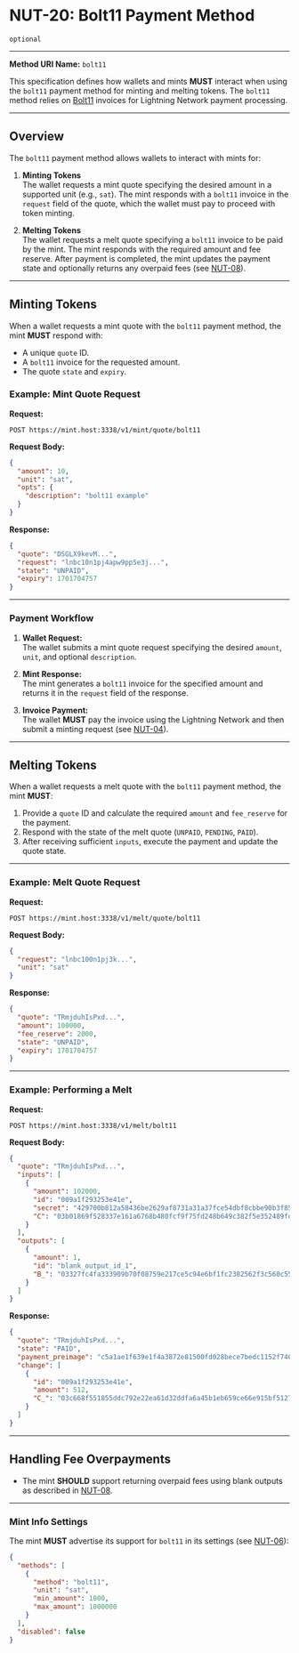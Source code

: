 # NUT-20: Bolt11 Payment Method

`optional`

---

**Method URI Name:** `bolt11`

This specification defines how wallets and mints **MUST** interact when using the `bolt11` payment method for minting and melting tokens. The `bolt11` method relies on [Bolt11](https://github.com/lightning/bolts/blob/master/11-payment-encoding.md) invoices for Lightning Network payment processing.

---

## Overview

The `bolt11` payment method allows wallets to interact with mints for:

1. **Minting Tokens**  
   The wallet requests a mint quote specifying the desired amount in a supported unit (e.g., `sat`). The mint responds with a `bolt11` invoice in the `request` field of the quote, which the wallet must pay to proceed with token minting.

2. **Melting Tokens**  
   The wallet requests a melt quote specifying a `bolt11` invoice to be paid by the mint. The mint responds with the required amount and fee reserve. After payment is completed, the mint updates the payment state and optionally returns any overpaid fees (see [NUT-08](08.md)).

---

## Minting Tokens

When a wallet requests a mint quote with the `bolt11` payment method, the mint **MUST** respond with:

- A unique `quote` ID.
- A `bolt11` invoice for the requested amount.
- The quote `state` and `expiry`.

### Example: Mint Quote Request

**Request:**

```http
POST https://mint.host:3338/v1/mint/quote/bolt11
```

**Request Body:**

```json
{
  "amount": 10,
  "unit": "sat",
  "opts": {
    "description": "bolt11 example"
  }
}
```

**Response:**

```json
{
  "quote": "DSGLX9kevM...",
  "request": "lnbc10n1pj4apw9pp5e3j...",
  "state": "UNPAID",
  "expiry": 1701704757
}
```

---

### Payment Workflow

1. **Wallet Request:**  
   The wallet submits a mint quote request specifying the desired `amount`, `unit`, and optional `description`.

2. **Mint Response:**  
   The mint generates a `bolt11` invoice for the specified amount and returns it in the `request` field of the response.

3. **Invoice Payment:**  
   The wallet **MUST** pay the invoice using the Lightning Network and then submit a minting request (see [NUT-04](04.md)).

---

## Melting Tokens

When a wallet requests a melt quote with the `bolt11` payment method, the mint **MUST**:

1. Provide a `quote` ID and calculate the required `amount` and `fee_reserve` for the payment.
2. Respond with the state of the melt quote (`UNPAID`, `PENDING`, `PAID`).
3. After receiving sufficient `inputs`, execute the payment and update the quote state.

---

### Example: Melt Quote Request

**Request:**

```http
POST https://mint.host:3338/v1/melt/quote/bolt11
```

**Request Body:**

```json
{
  "request": "lnbc100n1pj3k...",
  "unit": "sat"
}
```

**Response:**

```json
{
  "quote": "TRmjduhIsPxd...",
  "amount": 100000,
  "fee_reserve": 2000,
  "state": "UNPAID",
  "expiry": 1701704757
}
```

---

### Example: Performing a Melt

**Request:**

```http
POST https://mint.host:3338/v1/melt/bolt11
```

**Request Body:**

```json
{
  "quote": "TRmjduhIsPxd...",
  "inputs": [
    {
      "amount": 102000,
      "id": "009a1f293253e41e",
      "secret": "429700b812a58436be2629af8731a31a37fce54dbf8cbbe90b3f8553179d23f5",
      "C": "03b01869f528337e161a6768b480fcf9f75fd248b649c382f5e352489fd84fd011"
    }
  ],
  "outputs": [
    {
      "amount": 1,
      "id": "blank_output_id_1",
      "B_": "03327fc4fa333909b70f08759e217ce5c94e6bf1fc2382562f3c560c5580fa69f4"
    }
  ]
}
```

**Response:**

```json
{
  "quote": "TRmjduhIsPxd...",
  "state": "PAID",
  "payment_preimage": "c5a1ae1f639e1f4a3872e81500fd028bece7bedc1152f740cba5c3417b748c1b",
  "change": [
    {
      "id": "009a1f293253e41e",
      "amount": 512,
      "C_": "03c668f551855ddc792e22ea61d32ddfa6a45b1eb659ce66e915bf5127a8657be0"
    }
  ]
}
```

---

## Handling Fee Overpayments

- The mint **SHOULD** support returning overpaid fees using blank outputs as described in [NUT-08](08.md).

---

### Mint Info Settings

The mint **MUST** advertise its support for `bolt11` in its settings (see [NUT-06](06.md)):

```json
{
  "methods": [
    {
      "method": "bolt11",
      "unit": "sat",
      "min_amount": 1000,
      "max_amount": 1000000
    }
  ],
  "disabled": false
}
```
